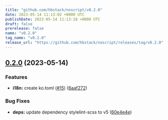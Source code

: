 ```yaml
---
title: "github.com/hbstack/noscript/v0.2.0"
date: 2023-05-14 11:13:02 +0000 UTC
publishDate: 2023-05-14 11:13:18 +0000 UTC
draft: false
prerelease: false
name: "v0.2.0"
tag_name: "v0.2.0"
release_url: "https://github.com/hbstack/noscript/releases/tag/v0.2.0"
---
```


## [0.2.0](https://github.com/hbstack/noscript/compare/v0.1.0...v0.2.0) (2023-05-14)


### Features

* **i18n:** create ko.toml ([#15](https://github.com/hbstack/noscript/issues/15)) ([6aaf272](https://github.com/hbstack/noscript/commit/6aaf27264a45c5c03a0a9283ee99bb158b07a0e7))


### Bug Fixes

* **deps:** update dependency stylelint-scss to v5 ([60e4e4e](https://github.com/hbstack/noscript/commit/60e4e4e1d2a19eb40d639d12175ee5004f112fb4))
